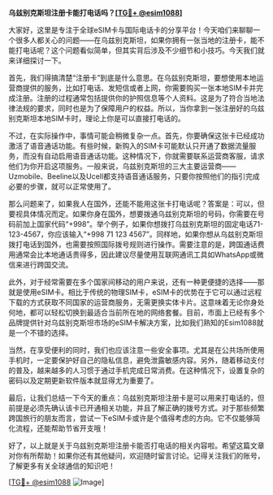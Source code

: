 **乌兹别克斯坦注册卡能打电话吗？[[TG💪+ @esim1088](https://t.me/s/esim1088)]**

大家好，这里是专注于全球eSIM卡与国际电话卡的分享平台！今天咱们来聊聊一个很多人都关心的问题——在乌兹别克斯坦，如果你拥有一张当地的注册卡，能不能打电话呢？这个问题看似简单，但其实背后涉及不少细节和小技巧。今天我们就来详细探讨一下。

首先，我们得搞清楚“注册卡”到底是什么意思。在乌兹别克斯坦，要想使用本地运营商提供的服务，比如打电话、发短信或者上网，你需要购买一张本地SIM卡并完成注册。注册的过程通常包括提供你的护照信息等个人资料。这是为了符合当地法律法规的要求，同时也是为了保障用户的权益。所以，当你拿到一张注册好的乌兹别克斯坦本地SIM卡时，理论上你是可以直接打电话的。

不过，在实际操作中，事情可能会稍微复杂一点。首先，你要确保这张卡已经成功激活了语音通话功能。有些时候，新购入的SIM卡可能默认只开通了数据流量服务，而没有自动启用语音通话功能。这种情况下，你就需要联系运营商客服，请求他们为你开启这项服务。一般来说，乌兹别克斯坦的三大主要运营商——Uzmobile、Beeline以及Ucell都支持语音通话服务，只要你按照他们的指引完成必要的步骤，就可以正常使用了。

那么问题来了，如果我人在国外，还能不能用这张卡打电话呢？答案是：可以，但要视具体情况而定。如果你身在国外，想要拨通乌兹别克斯坦的号码，你需要在号码前加上国家代码“+998”。举个例子，如果你想拨打乌兹别克斯坦的固定电话71-123-4567，你应该输入“+998 71 123 4567”。同样地，如果你想从乌兹别克斯坦拨打电话到国外，也需要按照国际拨号规则进行操作。需要注意的是，跨国通话费用通常会比本地通话贵得多，因此建议尽量使用互联网通讯工具如WhatsApp或微信来进行跨国交流。

此外，对于经常需要在多个国家间移动的用户来说，还有一种更便捷的选择——那就是使用eSIM卡。相比于传统的物理SIM卡，eSIM卡的优势在于它可以通过远程下载的方式获取不同国家的运营商服务，无需更换实体卡片。这意味着无论你身处何地，都可以轻松切换到最适合当前所在地的网络套餐。目前，市面上已经有多个品牌提供针对乌兹别克斯坦市场的eSIM卡解决方案，比如我们熟知的Esim1088就是一个不错的选择。

当然，在享受便利的同时，我们也应该注意一些安全事项。尤其是在公共场所使用手机时，一定要保护好自己的隐私信息，避免泄露敏感内容。另外，随着移动支付的普及，越来越多的人习惯于通过手机完成日常消费。在这种情况下，设置复杂的密码以及定期更新软件版本就显得尤为重要了。

最后，让我们总结一下今天的重点：乌兹别克斯坦注册卡是可以用来打电话的，但前提是必须先确认该卡已开通相关功能，并且了解正确的拨号方式。对于那些频繁跨国旅行的朋友而言，尝试一下eSIM卡或许是个值得考虑的方向。它不仅能够简化流程，还能帮助节省开支哦！

好了，以上就是关于乌兹别克斯坦注册卡能否打电话的相关内容啦。希望这篇文章对你有所帮助！如果你还有其他疑问，欢迎随时留言讨论。记得关注我们的账号，了解更多有关全球通信的知识吧！

[[TG💪+ @esim1088](https://t.me/s/esim1088) ![Image](https://i.postimg.cc/4NQfJmqS/Snipaste-2025-05-13-00-14-12.png)]